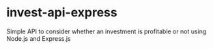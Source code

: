 # invest-api-express

Simple API to consider whether an investment is profitable or not using Node.js and Express.js
